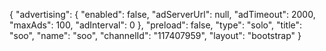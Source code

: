 {
    "advertising": {
        "enabled": false,
        "adServerUrl": null,
        "adTimeout": 2000,
        "maxAds": 100,
        "adInterval": 0
    },
    "preload": false,
    "type": "solo",
    "title": "soo",
    "name": "soo",
    "channelId": "117407959",
    "layout": "bootstrap"
}